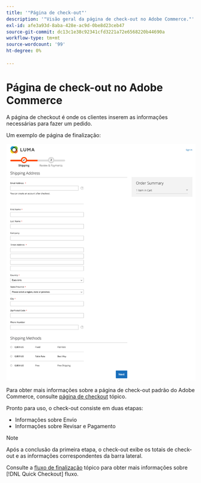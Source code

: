 ```yaml
---
title: '"Página de check-out"'
description: '"Visão geral da página de check-out no Adobe Commerce."'
exl-id: afe3a93d-8aba-428e-ac9d-0be8d23ceb47
source-git-commit: dc13c1e38c92341cfd3221a72e6568220b44690a
workflow-type: tm+mt
source-wordcount: '99'
ht-degree: 0%

---
```


# Página de check-out no Adobe Commerce

A página de checkout é onde os clientes inserem as informações necessárias para fazer um pedido.

Um exemplo de página de finalização:

![Página de checkout](assets/checkout-page.png)

Para obter mais informações sobre a página de check-out padrão do Adobe Commerce, consulte [página de checkout](https://docs.magento.com/user-guide/quick-tour/checkout-page.html) tópico.

Pronto para uso, o check-out consiste em duas etapas:

- Informações sobre Envio
- Informações sobre Revisar e Pagamento

>[!NOTE]
>
> Após a conclusão da primeira etapa, o check-out exibe os totais de check-out e as informações correspondentes da barra lateral.

Consulte a [fluxo de finalização](../quick-checkout/checkout-flow.md) tópico para obter mais informações sobre [!DNL Quick Checkout] fluxo.
